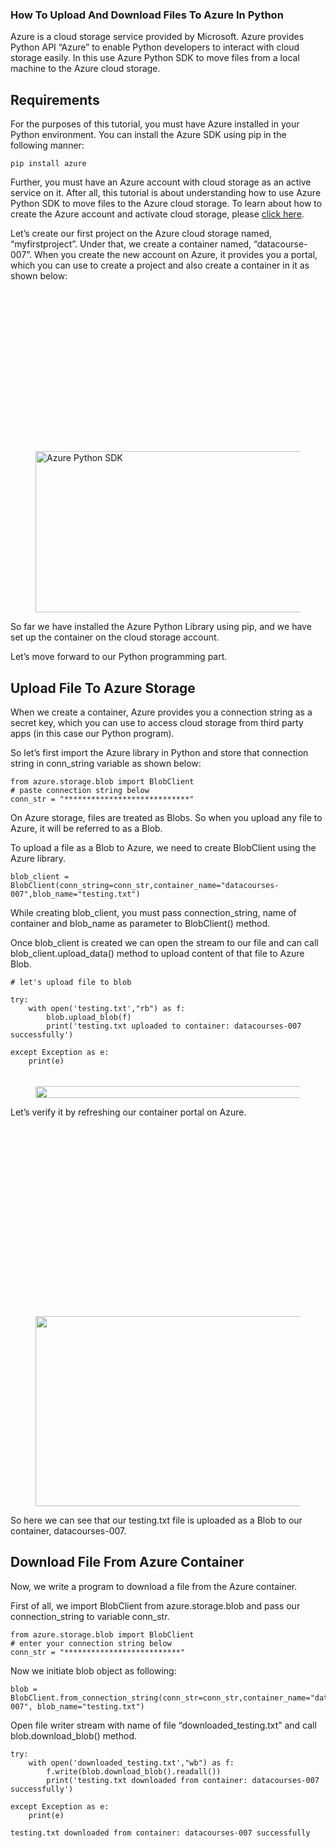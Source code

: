 <h3>How To Upload And Download Files To Azure In Python</h3>
                              	
        
<p>Azure is a cloud storage service provided by Microsoft. Azure provides Python API &#8220;Azure&#8221; to enable Python developers to interact with cloud storage easily. In this  use Azure Python SDK to move files from a local machine to the Azure cloud storage.</p>

<h2 class="has-vivid-cyan-blue-color has-text-color wp-block-heading">Requirements</h2>

<p>For the purposes of this tutorial, you must have Azure installed in your Python environment. You can install the Azure SDK using pip in the following manner:</p>

<pre><code>pip install azure</code></pre>

<p>Further, you must have an Azure account with cloud storage as an active service on it. After all, this tutorial is about understanding how to use Azure Python SDK to move files to the Azure cloud storage. To learn about how to create the Azure account and activate cloud storage, please <a href="https://docs.microsoft.com/en-us/azure/?product=featured" target="_blank" rel="noreferrer noopener">click here</a>. </p>

<p>Let&#8217;s create our first project on the Azure cloud storage named, &#8220;myfirstproject&#8221;. Under that, we create a container named, &#8220;datacourse-007&#8221;. When you create the new account on Azure, it provides you a portal, which you can use to create a project and also create a container in it as shown below:</p>

<figure class="wp-block-image size-large"><img decoding="async" width="1024" height="258"  alt="Azure Python SDK"  data-srcset="https://www.datacourses.com/wp-content/uploads/2021/06/Screenshot-from-2021-06-28-17-27-29-1024x258.png 1024w, https://www.datacourses.com/wp-content/uploads/2021/06/Screenshot-from-2021-06-28-17-27-29-300x76.png 300w, https://www.datacourses.com/wp-content/uploads/2021/06/Screenshot-from-2021-06-28-17-27-29-768x194.png 768w, https://www.datacourses.com/wp-content/uploads/2021/06/Screenshot-from-2021-06-28-17-27-29.png 1496w"  data-src="https://www.datacourses.com/wp-content/uploads/2021/06/Screenshot-from-2021-06-28-17-27-29-1024x258.png" data-sizes="(max-width: 1024px) 100vw, 1024px" class="wp-image-3166 lazyload" src="data:image/gif;base64,R0lGODlhAQABAAAAACH5BAEKAAEALAAAAAABAAEAAAICTAEAOw==" /><noscript><img decoding="async" width="1024" height="258" src="https://www.datacourses.com/wp-content/uploads/2021/06/Screenshot-from-2021-06-28-17-27-29-1024x258.png" alt="Azure Python SDK" class="wp-image-3166" srcset="https://www.datacourses.com/wp-content/uploads/2021/06/Screenshot-from-2021-06-28-17-27-29-1024x258.png 1024w, https://www.datacourses.com/wp-content/uploads/2021/06/Screenshot-from-2021-06-28-17-27-29-300x76.png 300w, https://www.datacourses.com/wp-content/uploads/2021/06/Screenshot-from-2021-06-28-17-27-29-768x194.png 768w, https://www.datacourses.com/wp-content/uploads/2021/06/Screenshot-from-2021-06-28-17-27-29.png 1496w" sizes="(max-width: 1024px) 100vw, 1024px" /></noscript></figure>

<p>So far we have installed the Azure Python Library using pip, and we have set up the container on the cloud storage account.</p>

<p>Let&#8217;s move forward to our Python programming part.</p>

<h2 class="has-vivid-cyan-blue-color has-text-color wp-block-heading">Upload File To Azure Storage</h2>

<p>When we create a container, Azure provides you a connection string as a secret key, which you can use to access cloud storage from third party apps (in this case our Python program).</p>

<p>So let&#8217;s first import the Azure library in Python and store that connection string in conn_string variable as shown below:</p>

<pre><code>from azure.storage.blob import BlobClient
# paste connection string below
conn_str = "****************************"
</code></pre>

<p>On Azure storage, files are treated as Blobs. So when you upload any file to Azure, it will be referred to as a Blob.</p>

<p>To upload a file as a Blob to Azure, we need to create BlobClient using the Azure library.</p>

<pre><code>blob_client = BlobClient(conn_string=conn_str,container_name="datacourses-007",blob_name="testing.txt")</code></pre>

<p>While creating blob_client, you must pass connection_string, name of container and blob_name as parameter to BlobClient() method.</p>

<p>Once blob_client is created we can open the stream to our file and can call blob_client.upload_data() method to upload content of that file to Azure Blob.</p>

<pre><code># let's upload file to blob

try:
    with open('testing.txt',"rb") as f:
        blob.upload_blob(f)
        print('testing.txt uploaded to container: datacourses-007 successfully')

except Exception as e:
    print(e)</code></pre>

<figure class="wp-block-image size-large"><img decoding="async" width="591" height="19"  alt=""  data-srcset="https://www.datacourses.com/wp-content/uploads/2021/06/Screenshot-from-2021-06-28-20-17-41.png 591w, https://www.datacourses.com/wp-content/uploads/2021/06/Screenshot-from-2021-06-28-20-17-41-300x10.png 300w"  data-src="https://www.datacourses.com/wp-content/uploads/2021/06/Screenshot-from-2021-06-28-20-17-41.png" data-sizes="(max-width: 591px) 100vw, 591px" class="wp-image-3169 lazyload" src="data:image/gif;base64,R0lGODlhAQABAAAAACH5BAEKAAEALAAAAAABAAEAAAICTAEAOw==" /><noscript><img decoding="async" width="591" height="19" src="https://www.datacourses.com/wp-content/uploads/2021/06/Screenshot-from-2021-06-28-20-17-41.png" alt="" class="wp-image-3169" srcset="https://www.datacourses.com/wp-content/uploads/2021/06/Screenshot-from-2021-06-28-20-17-41.png 591w, https://www.datacourses.com/wp-content/uploads/2021/06/Screenshot-from-2021-06-28-20-17-41-300x10.png 300w" sizes="(max-width: 591px) 100vw, 591px" /></noscript></figure>

<p>Let&#8217;s verify it by refreshing our container portal on Azure.</p>

<figure class="wp-block-image size-large"><img decoding="async" width="1024" height="304"  alt=""  data-srcset="https://www.datacourses.com/wp-content/uploads/2021/06/Screenshot-from-2021-06-28-20-18-53-1024x304.png 1024w, https://www.datacourses.com/wp-content/uploads/2021/06/Screenshot-from-2021-06-28-20-18-53-300x89.png 300w, https://www.datacourses.com/wp-content/uploads/2021/06/Screenshot-from-2021-06-28-20-18-53-768x228.png 768w, https://www.datacourses.com/wp-content/uploads/2021/06/Screenshot-from-2021-06-28-20-18-53.png 1192w"  data-src="https://www.datacourses.com/wp-content/uploads/2021/06/Screenshot-from-2021-06-28-20-18-53-1024x304.png" data-sizes="(max-width: 1024px) 100vw, 1024px" class="wp-image-3170 lazyload" src="data:image/gif;base64,R0lGODlhAQABAAAAACH5BAEKAAEALAAAAAABAAEAAAICTAEAOw==" /><noscript><img decoding="async" width="1024" height="304" src="https://www.datacourses.com/wp-content/uploads/2021/06/Screenshot-from-2021-06-28-20-18-53-1024x304.png" alt="" class="wp-image-3170" srcset="https://www.datacourses.com/wp-content/uploads/2021/06/Screenshot-from-2021-06-28-20-18-53-1024x304.png 1024w, https://www.datacourses.com/wp-content/uploads/2021/06/Screenshot-from-2021-06-28-20-18-53-300x89.png 300w, https://www.datacourses.com/wp-content/uploads/2021/06/Screenshot-from-2021-06-28-20-18-53-768x228.png 768w, https://www.datacourses.com/wp-content/uploads/2021/06/Screenshot-from-2021-06-28-20-18-53.png 1192w" sizes="(max-width: 1024px) 100vw, 1024px" /></noscript></figure>

<p>So here we can see that our testing.txt file is uploaded as a Blob to our container, datacourses-007.</p>

<h2 class="has-vivid-cyan-blue-color has-text-color wp-block-heading">Download File From Azure Container</h2>

<p>Now, we write a program to download a file from the Azure container.</p>

<p>First of all, we import BlobClient from azure.storage.blob and pass our connection_string to variable conn_str.</p>

<pre><code>from azure.storage.blob import BlobClient
# enter your connection string below
conn_str = "**************************"</code></pre>

<p>Now we initiate blob object as following:</p>

<pre><code>blob = BlobClient.from_connection_string(conn_str=conn_str,container_name="datacourses-007", blob_name="testing.txt")
</code></pre>

<p>Open file writer stream with name of file &#8220;downloaded_testing.txt&#8221; and call blob.download_blob() method.</p>

<pre><code>try:
    with open('downloaded_testing.txt',"wb") as f:
        f.write(blob.download_blob().readall())
        print('testing.txt downloaded from container: datacourses-007 successfully')

except Exception as e:
    print(e)</code></pre>

<pre><code>testing.txt downloaded from container: datacourses-007 successfully</code></pre>
